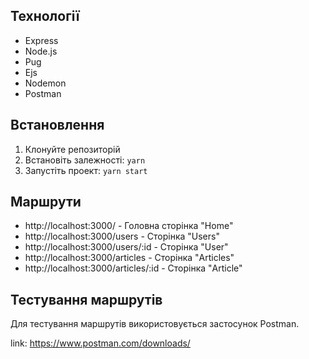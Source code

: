 ## Технології

- Express
- Node.js
- Pug
- Ejs
- Nodemon
- Postman

## Встановлення

1. Клонуйте репозиторій
2. Встановіть залежності: `yarn`
3. Запустіть проект: `yarn start`

## Маршрути

- http://localhost:3000/ - Головна сторінка "Home"
- http://localhost:3000/users - Сторінка "Users"
- http://localhost:3000/users/:id - Сторінка "User"
- http://localhost:3000/articles - Cторінка "Articles"
- http://localhost:3000/articles/:id - Cторінка "Article"

## Тестування маршрутів

Для тестування маршрутів використовується застосунок Postman.

link: https://www.postman.com/downloads/
